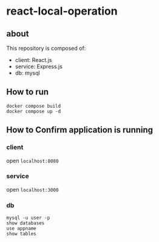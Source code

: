 # react-local-operation

## about

This repository is composed of:
- client: React.js
- service: Express.js
- db: mysql

## How to run

```
docker compose build
docker compose up -d
```

## How to Confirm application is running

### client
open `localhost:8080`

### service 
open `localhost:3000`

### db
```
mysql -u user -p
show databases
use appname
show tables
```
